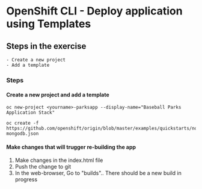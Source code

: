 # OpenShift CLI - Deploy application using Templates


## Steps in the exercise

```
- Create a new project
- Add a template
```


### Steps

#### <b>Create a new project and add a template</b><br>

```
oc new-project <yourname>-parksapp --display-name="Baseball Parks Application Stack"

oc create -f https://github.com/openshift/origin/blob/master/examples/quickstarts/nodejs-mongodb.json
```


#### <b>Make changes that will trugger re-building the app</b><br>

1. Make changes in the index.html file
2. Push the change to git
3. In the web-browser, Go to "builds".. There should be a new build in progress
